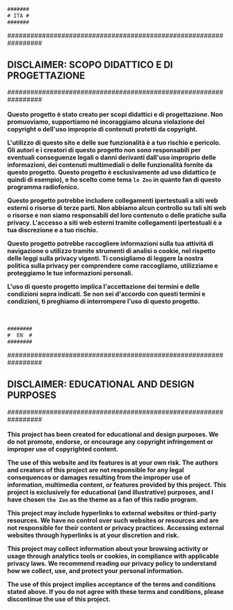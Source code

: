 ```css
#######
# ITA #
#######
```
\#\#\#\#\#\#\#\#\#\#\#\#\#\#\#\#\#\#\#\#\#\#\#\#\#\#\#\#\#\#\#\#\#\#\#\#\#\#\#\#\#\#\#\#\#\#\#\#\#\#\#\#\#\#\#\#\#\#\#\#\#\#\#\#\#<br>
       <h2>DISCLAIMER: SCOPO DIDATTICO E DI PROGETTAZIONE</h2>
\#\#\#\#\#\#\#\#\#\#\#\#\#\#\#\#\#\#\#\#\#\#\#\#\#\#\#\#\#\#\#\#\#\#\#\#\#\#\#\#\#\#\#\#\#\#\#\#\#\#\#\#\#\#\#\#\#\#\#\#\#\#\#\#\#
<br>
<br>
<b>
Questo progetto è stato creato per scopi didattici e di progettazione. Non promuoviamo, supportiamo né incoraggiamo alcuna violazione del copyright o dell'uso improprio di contenuti protetti da copyright.

L'utilizzo di questo sito e delle sue funzionalità è a tuo rischio e pericolo. Gli autori e i creatori di questo progetto non sono responsabili per eventuali conseguenze legali o danni derivanti dall'uso improprio delle informazioni, dei contenuti multimediali o delle funzionalità fornite da questo progetto.
Questo progetto è esclusivamente ad uso didattico (e quindi di esempio), e ho scelto come tema ```lo Zoo``` in quanto fan di questo programma radiofonico. 

Questo progetto potrebbe includere collegamenti ipertestuali a siti web esterni o risorse di terze parti. Non abbiamo alcun controllo su tali siti web o risorse e non siamo responsabili del loro contenuto o delle pratiche sulla privacy. L'accesso a siti web esterni tramite collegamenti ipertestuali è a tua discrezione e a tuo rischio.

Questo progetto potrebbe raccogliere informazioni sulla tua attività di navigazione o utilizzo tramite strumenti di analisi o cookie, nel rispetto delle leggi sulla privacy vigenti. Ti consigliamo di leggere la nostra politica sulla privacy per comprendere come raccogliamo, utilizziamo e proteggiamo le tue informazioni personali.

L'uso di questo progetto implica l'accettazione dei termini e delle condizioni sopra indicati. Se non sei d'accordo con questi termini e condizioni, ti preghiamo di interrompere l'uso di questo progetto.
</b>
<br>
<br>
<br>
```css
########
#  EN  #
########
```
\#\#\#\#\#\#\#\#\#\#\#\#\#\#\#\#\#\#\#\#\#\#\#\#\#\#\#\#\#\#\#\#\#\#\#\#\#\#\#\#\#\#\#\#\#\#\#\#\#\#\#\#\#\#\#\#\#\#\#\#\#\#\#\#\#<br>
       <h2>DISCLAIMER: EDUCATIONAL AND DESIGN PURPOSES</h2>
\#\#\#\#\#\#\#\#\#\#\#\#\#\#\#\#\#\#\#\#\#\#\#\#\#\#\#\#\#\#\#\#\#\#\#\#\#\#\#\#\#\#\#\#\#\#\#\#\#\#\#\#\#\#\#\#\#\#\#\#\#\#\#\#\#
<br>
<br>
<b>
This project has been created for educational and design purposes. We do not promote, endorse, or encourage any copyright infringement or improper use of copyrighted content.

The use of this website and its features is at your own risk. The authors and creators of this project are not responsible for any legal consequences or damages resulting from the improper use of information, multimedia content, or features provided by this project.
This project is exclusively for educational (and illustrative) purposes, and I have chosen ```the Zoo``` as the theme as a fan of this radio program.

This project may include hyperlinks to external websites or third-party resources. We have no control over such websites or resources and are not responsible for their content or privacy practices. Accessing external websites through hyperlinks is at your discretion and risk.

This project may collect information about your browsing activity or usage through analytics tools or cookies, in compliance with applicable privacy laws. We recommend reading our privacy policy to understand how we collect, use, and protect your personal information.

The use of this project implies acceptance of the terms and conditions stated above. If you do not agree with these terms and conditions, please discontinue the use of this project.
</b>
